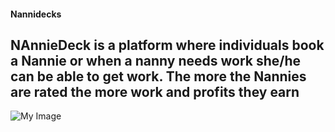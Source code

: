 #### Nannidecks

## NAnnieDeck is a platform where individuals book a Nannie or when a nanny needs work she/he can be able to get work. The more the Nannies are rated the more work and profits they earn
![My Image](/home.png)

